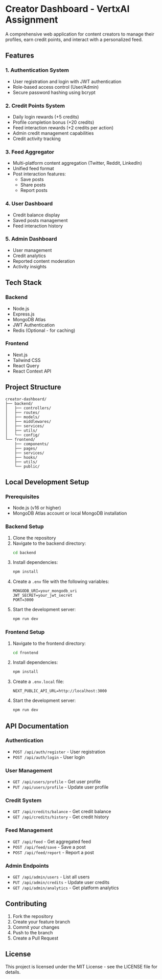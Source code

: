 # Creator Dashboard - VertxAI Assignment

A comprehensive web application for content creators to manage their profiles, earn credit points, and interact with a personalized feed.

## Features

### 1. Authentication System
- User registration and login with JWT authentication
- Role-based access control (User/Admin)
- Secure password hashing using bcrypt

### 2. Credit Points System
- Daily login rewards (+5 credits)
- Profile completion bonus (+20 credits)
- Feed interaction rewards (+2 credits per action)
- Admin credit management capabilities
- Credit activity tracking

### 3. Feed Aggregator
- Multi-platform content aggregation (Twitter, Reddit, LinkedIn)
- Unified feed format
- Post interaction features:
  - Save posts
  - Share posts
  - Report posts

### 4. User Dashboard
- Credit balance display
- Saved posts management
- Feed interaction history

### 5. Admin Dashboard
- User management
- Credit analytics
- Reported content moderation
- Activity insights

## Tech Stack

### Backend
- Node.js
- Express.js
- MongoDB Atlas
- JWT Authentication
- Redis (Optional - for caching)

### Frontend
- Next.js
- Tailwind CSS
- React Query
- React Context API

## Project Structure

```
creator-dashboard/
├── backend/
│   ├── controllers/
│   ├── routes/
│   ├── models/
│   ├── middlewares/
│   ├── services/
│   ├── utils/
│   └── config/
└── frontend/
    ├── components/
    ├── pages/
    ├── services/
    ├── hooks/
    ├── utils/
    └── public/
```

## Local Development Setup

### Prerequisites
- Node.js (v16 or higher)
- MongoDB Atlas account or local MongoDB installation

### Backend Setup
1. Clone the repository
2. Navigate to the backend directory:
   ```bash
   cd backend
   ```
3. Install dependencies:
   ```bash
   npm install
   ```
4. Create a `.env` file with the following variables:
   ```
   MONGODB_URI=your_mongodb_uri
   JWT_SECRET=your_jwt_secret
   PORT=3000
   ```
5. Start the development server:
   ```bash
   npm run dev
   ```

### Frontend Setup
1. Navigate to the frontend directory:
   ```bash
   cd frontend
   ```
2. Install dependencies:
   ```bash
   npm install
   ```
3. Create a `.env.local` file:
   ```
   NEXT_PUBLIC_API_URL=http://localhost:3000
   ```
4. Start the development server:
   ```bash
   npm run dev
   ```

## API Documentation

### Authentication
- `POST /api/auth/register` - User registration
- `POST /api/auth/login` - User login

### User Management
- `GET /api/users/profile` - Get user profile
- `PUT /api/users/profile` - Update user profile

### Credit System
- `GET /api/credits/balance` - Get credit balance
- `GET /api/credits/history` - Get credit history

### Feed Management
- `GET /api/feed` - Get aggregated feed
- `POST /api/feed/save` - Save a post
- `POST /api/feed/report` - Report a post

### Admin Endpoints
- `GET /api/admin/users` - List all users
- `PUT /api/admin/credits` - Update user credits
- `GET /api/admin/analytics` - Get platform analytics

## Contributing
1. Fork the repository
2. Create your feature branch
3. Commit your changes
4. Push to the branch
5. Create a Pull Request

## License
This project is licensed under the MIT License - see the LICENSE file for details.
